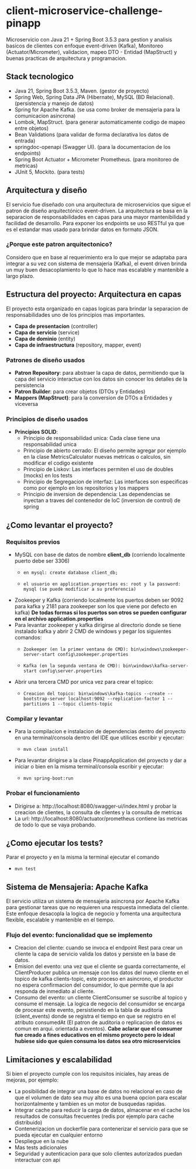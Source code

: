 # client-microservice-challenge-pinapp
Microservicio con Java 21 + Spring Boot 3.5.3 para gestion y analisis basicos de clientes con enfoque event-driven (Kafka), Monitoreo (Actuator/Micrometer), validacion, mapeo DTO - Entidad (MapStruct) y buenas practicas de arquitectura y programacion.

## Stack tecnologico
* Java 21, Spring Boot 3.5.3, Maven. (gestor de proyecto)
* Spring Web, Spring Data JPA (Hibernate), MySQL (BD Relacional). (persistencia y manejo de datos)
* Spring for Apache Kafka. (se usa como broker de mensajeria para la comunicacion asincrona) 
* Lombok, MapStruct. (para generar automaticamente codigo de mapeo entre objetos)
* Bean Validations (para validar de forma declarativa los datos de entrada)
* springdoc-openapi (Swagger UI). (para la documentacion de los endpoints)
* Spring Boot Actuator + Micrometer Prometheus. (para monitoreo de metricas)
* JUnit 5, Mockito. (para tests)

## Arquitectura y diseño
El servicio fue diseñado con una arquitectura de microservicios que sigue el patron de diseño arquitectónico event-driven. La arquitectura se basa en la separacion de responsabilidades en capas para una mayor mantenibilidad y facilidad de desarrollo.
Para exponer los endpoints se uso RESTful ya que es el estandar mas usado para brindar datos en formato JSON.
### ¿Porque este patron arquitectonico?
Considero que en base al requerimiento era lo que mejor se adaptaba para integrar a su vez con sistema de mensajeria (Kafka), el event driven brinda un muy buen desacoplamiento lo que lo hace mas escalable y mantenible a largo plazo.

## Estructura del proyecto: Arquitectura en capas
El proyecto esta organizado en capas logicas para brindar la separacion de responsabilidades uno de los principios mas importantes.
* **Capa de presentacion** (controller)
* **Capa de servicio** (service)
* **Capa de dominio** (entity)
* **Capa de infraestructura** (repository, mapper, event)

### Patrones de diseño usados
* **Patron Repository**: para abstraer la capa de datos, permitiendo que la capa del servicio interactue con los datos sin conocer los detalles de la persistencia
* **Patron Builder**: para crear objetos (DTOs y Entidades)
* **Mappers (MapStruct)**: para la conversion de DTOs a Entidades y viceversa
### Principios de diseño usados
* **Principios SOLID**:
  * Principio de responsabilidad unica: Cada clase tiene una responsabilidad unica
  * Principio de abierto cerrado: El diseño permite agregar por ejemplo en la clase MetricsCalculator nuevas metricas o calculos, sin modificar el codigo existente
  * Principio de Liskov: Las interfaces permiten el uso de doubles (mocks) en los tests
  * Principio de Segregacion de interfaz: Las interfaces son especificas como por ejemplo en los repositorios y los mappers
  * Principio de inversion de dependencia: Las dependencias se inyectan a traves del contenedor de IoC (inversion de control) de spring

## ¿Como levantar el proyecto?
### Requisitos previos
* MySQL con base de datos de nombre **client_db** (corriendo localmente puerto debe ser 3306) 
  *     en mysql: create database client_db;
  *     el usuario en application.properties es: root y la password: mysql (se puede modificar a su preferencia)
* Zookeeper y Kafka (corriendo localmente los puertos deben ser 9092 para kafka y 2181 para zookeeper son los que viene por defecto en kafka)
**De todas formas si los puertos son otros se pueden configurar en el archivo application.properties**
* Para levantar zookeeper y kafka dirigirse al directorio donde se tiene instalado kafka y abrir 2 CMD de windows y pegar los siguientes comandos:
  *     Zookeeper (en la primer ventana de CMD): bin\windows\zookeeper-server-start config\zookeeper.properties
  *     Kafka (en la segunda ventana de CMD): bin\windows\kafka-server-start config\server.properties
* Abrir una tercera CMD por unica vez para crear el topico:
  *     Creacion del topico: bin\windows\kafka-topics --create --bootstrap-server localhost:9092 --replication-factor 1 --partitions 1 --topic clients-topic

### Compilar y levantar
* Para la compilacion e instalacion de dependencias dentro del proyecto en una terminal/consola dentro del IDE que utilices escribir y ejecutar: 
  *     mvn clean install
* Para levantar dirigirse a la clase PinappApplication del proyecto y dar a iniciar o bien en la misma terminal/consola escribir y ejecutar:
  *     mvn spring-boot:run

### Probar el funcionamiento
* Dirigirse a: http://localhost:8080/swagger-ui/index.html y probar la creacion de clientes, la consulta de clientes y la consulta de metricas
* La url: http://localhost:8080/actuator/prometheus contiene las metricas de todo lo que se vaya probando.

## ¿Como ejecutar los tests?
Parar el proyecto y en la misma la terminal ejecutar el comando
*     mvn test

## Sistema de Mensajeria: Apache Kafka
El servicio utiliza un sistema de mensajeria asincrona por Apache Kafka para gestionar tareas que no requieren una respuesta inmediata del cliente. Este enfoque desacopla la logica de negocio y fomenta una arquitectura flexible, escalable y mantenible en el tiempo.
### Flujo del evento: funcionalidad que se implemento
* Creacion del cliente: cuando se invoca el endpoint Rest para crear un cliente la capa de servicio valida los datos y persiste en la base de datos.
* Emision del evento: una vez que el cliente se guarda correctamente, el ClientProducer publica un mensaje con los datos del nuevo cliente en el topico de kafka clients-topic, este proceso en asincrono, el productor no espera confirmacion del consumidor, lo que permite que la api responda de inmediato al cliente.
* Consumo del evento: un cliente ClientConsumer se suscribe al topico y consume el mensaje. La logica de negocio del consumidor se encarga de procesar este evento, persistiendo en la tabla de auditoria (client_events) donde se registra el tiempo en que se registro en el atributo consumedAt (El patron de auditoria o replicacion de datos es comun en arqui. orientada a eventos).
**Cabe aclarar que el consumer fue creado a fines educativos en el mismo proyecto pero lo ideal hubiese sido que quien consuma los datos sea otro microservicios**

## Limitaciones y escalabilidad
Si bien el proyecto cumple con los requisitos iniciales, hay areas de mejoras, por ejemplo:
* La posibilidad de integrar una base de datos no relacional en caso de que el volumen de dato sea muy alto es una buena opcion para escalar horizontalmente y tambien es un motor de busquedas rapidas.
* Integrar cache para reducir la carga de datos, almacenar en el cache los resultados de consultas frecuentes (redis por ejemplo para cache distribuido)
* Contenerizacion un dockerfile para contenerizar el servicio para que se pueda ejecutar en cualquier entorno
* Despliegue en la nube
* Mas tests adicionales
* Seguridad y autenticacion para que solo clientes autorizados puedan interactuar con api
